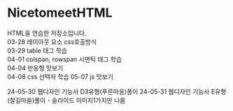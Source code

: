 # NicetomeetHTML
HTML을 연습한 저장소입니다.<br>
03-28 레이아웃 요소 css호출방식<br>
03-29 table 태그 학습<br>
04-01 colspan, rowspan 시맨틱 태그 학습<br>
04-04 반응형 맛보기<br>
04-08 css 선택자 학습
05-07 js 맛보기

24-05-30 웹디자인 기능사 D3유형(푸른마을)풀이
24-05-31 웹디자인 기능사 E유형 (철길마을)풀이 - 슬라이드 이미지1가지만 나옴
